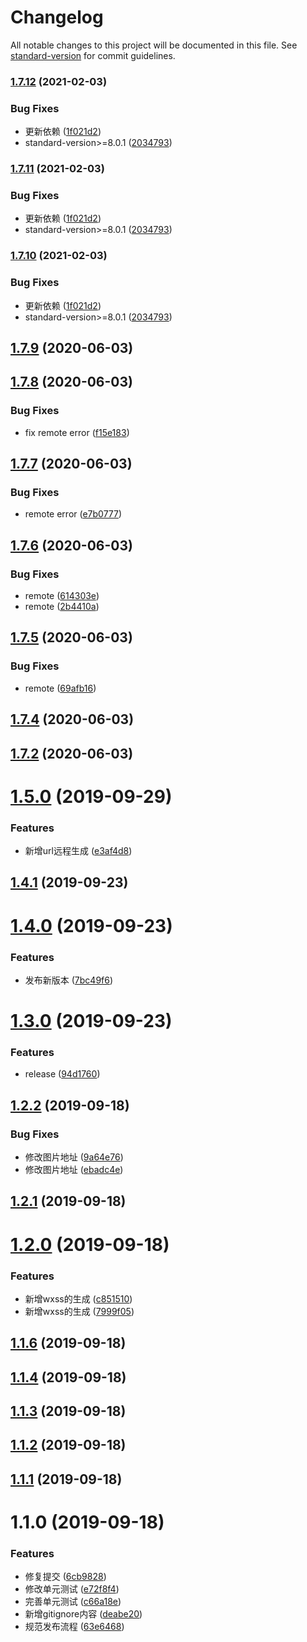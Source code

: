 # Changelog

All notable changes to this project will be documented in this file. See [standard-version](https://github.com/conventional-changelog/standard-version) for commit guidelines.

### [1.7.12](https://github.com/HuaRongSAO/iconfont-tools/compare/v1.7.9...v1.7.12) (2021-02-03)


### Bug Fixes

* 更新依赖 ([1f021d2](https://github.com/HuaRongSAO/iconfont-tools/commit/1f021d2d067f19f2f11afd243885f2e4aa486991))
* standard-version>=8.0.1 ([2034793](https://github.com/HuaRongSAO/iconfont-tools/commit/2034793ad119d0a78e237b396c73e8339e74e7a3))

### [1.7.11](https://github.com/HuaRongSAO/iconfont-tools/compare/v1.7.9...v1.7.11) (2021-02-03)


### Bug Fixes

* 更新依赖 ([1f021d2](https://github.com/HuaRongSAO/iconfont-tools/commit/1f021d2d067f19f2f11afd243885f2e4aa486991))
* standard-version>=8.0.1 ([2034793](https://github.com/HuaRongSAO/iconfont-tools/commit/2034793ad119d0a78e237b396c73e8339e74e7a3))

### [1.7.10](https://github.com/HuaRongSAO/iconfont-tools/compare/v1.7.9...v1.7.10) (2021-02-03)


### Bug Fixes

* 更新依赖 ([1f021d2](https://github.com/HuaRongSAO/iconfont-tools/commit/1f021d2d067f19f2f11afd243885f2e4aa486991))
* standard-version>=8.0.1 ([2034793](https://github.com/HuaRongSAO/iconfont-tools/commit/2034793ad119d0a78e237b396c73e8339e74e7a3))

<a name="1.7.9"></a>
## [1.7.9](https://github.com/HuaRongSAO/iconfont-tools/compare/v1.7.8...v1.7.9) (2020-06-03)



<a name="1.7.8"></a>
## [1.7.8](https://github.com/HuaRongSAO/iconfont-tools/compare/v1.7.7...v1.7.8) (2020-06-03)


### Bug Fixes

* fix remote error ([f15e183](https://github.com/HuaRongSAO/iconfont-tools/commit/f15e183))



<a name="1.7.7"></a>
## [1.7.7](https://github.com/HuaRongSAO/iconfont-tools/compare/v1.7.6...v1.7.7) (2020-06-03)


### Bug Fixes

* remote error ([e7b0777](https://github.com/HuaRongSAO/iconfont-tools/commit/e7b0777))



<a name="1.7.6"></a>
## [1.7.6](https://github.com/HuaRongSAO/iconfont-tools/compare/v1.7.5...v1.7.6) (2020-06-03)


### Bug Fixes

* remote ([614303e](https://github.com/HuaRongSAO/iconfont-tools/commit/614303e))
* remote ([2b4410a](https://github.com/HuaRongSAO/iconfont-tools/commit/2b4410a))



<a name="1.7.5"></a>
## [1.7.5](https://github.com/HuaRongSAO/iconfont-tools/compare/v1.7.4...v1.7.5) (2020-06-03)


### Bug Fixes

* remote ([69afb16](https://github.com/HuaRongSAO/iconfont-tools/commit/69afb16))



<a name="1.7.4"></a>
## [1.7.4](https://github.com/HuaRongSAO/iconfont-tools/compare/v1.7.3...v1.7.4) (2020-06-03)



<a name="1.7.2"></a>
## [1.7.2](https://github.com/HuaRongSAO/iconfont-tools/compare/v1.7.1...v1.7.2) (2020-06-03)



<a name="1.5.0"></a>
# [1.5.0](https://github.com/HuaRongSAO/iconfont-tools/compare/v1.4.1...v1.5.0) (2019-09-29)


### Features

* 新增url远程生成 ([e3af4d8](https://github.com/HuaRongSAO/iconfont-tools/commit/e3af4d8))



<a name="1.4.1"></a>
## [1.4.1](https://github.com/HuaRongSAO/iconfont-tools/compare/v1.4.0...v1.4.1) (2019-09-23)



<a name="1.4.0"></a>
# [1.4.0](https://github.com/HuaRongSAO/iconfont-tools/compare/v1.3.0...v1.4.0) (2019-09-23)


### Features

* 发布新版本 ([7bc49f6](https://github.com/HuaRongSAO/iconfont-tools/commit/7bc49f6))



<a name="1.3.0"></a>
# [1.3.0](https://github.com/HuaRongSAO/iconfont-tools/compare/v1.2.2...v1.3.0) (2019-09-23)


### Features

* release ([94d1760](https://github.com/HuaRongSAO/iconfont-tools/commit/94d1760))



<a name="1.2.2"></a>
## [1.2.2](https://github.com/HuaRongSAO/iconfont-tools/compare/v1.2.1...v1.2.2) (2019-09-18)


### Bug Fixes

* 修改图片地址 ([9a64e76](https://github.com/HuaRongSAO/iconfont-tools/commit/9a64e76))
* 修改图片地址 ([ebadc4e](https://github.com/HuaRongSAO/iconfont-tools/commit/ebadc4e))



<a name="1.2.1"></a>
## [1.2.1](https://github.com/HuaRongSAO/iconfont-tools/compare/v1.2.0...v1.2.1) (2019-09-18)



<a name="1.2.0"></a>
# [1.2.0](https://github.com/HuaRongSAO/iconfont-tools/compare/v1.1.6...v1.2.0) (2019-09-18)


### Features

* 新增wxss的生成 ([c851510](https://github.com/HuaRongSAO/iconfont-tools/commit/c851510))
* 新增wxss的生成 ([7999f05](https://github.com/HuaRongSAO/iconfont-tools/commit/7999f05))



<a name="1.1.6"></a>
## [1.1.6](https://github.com/HuaRongSAO/iconfont-tools/compare/v1.1.4...v1.1.6) (2019-09-18)



<a name="1.1.4"></a>
## [1.1.4](https://github.com/HuaRongSAO/iconfont-tools/compare/v1.1.3...v1.1.4) (2019-09-18)



<a name="1.1.3"></a>
## [1.1.3](https://github.com/HuaRongSAO/iconfont-tools/compare/v1.1.2...v1.1.3) (2019-09-18)



<a name="1.1.2"></a>
## [1.1.2](https://github.com/HuaRongSAO/iconfont-tools/compare/v1.1.1...v1.1.2) (2019-09-18)



<a name="1.1.1"></a>
## [1.1.1](https://github.com/HuaRongSAO/iconfont-tools/compare/v1.1.0...v1.1.1) (2019-09-18)



<a name="1.1.0"></a>
# 1.1.0 (2019-09-18)


### Features

* 修复提交 ([6cb9828](https://github.com/HuaRongSAO/iconfont-tools/commit/6cb9828))
* 修改单元测试 ([e72f8f4](https://github.com/HuaRongSAO/iconfont-tools/commit/e72f8f4))
* 完善单元测试 ([c66a18e](https://github.com/HuaRongSAO/iconfont-tools/commit/c66a18e))
* 新增gitignore内容 ([deabe20](https://github.com/HuaRongSAO/iconfont-tools/commit/deabe20))
* 规范发布流程 ([63e6468](https://github.com/HuaRongSAO/iconfont-tools/commit/63e6468))
